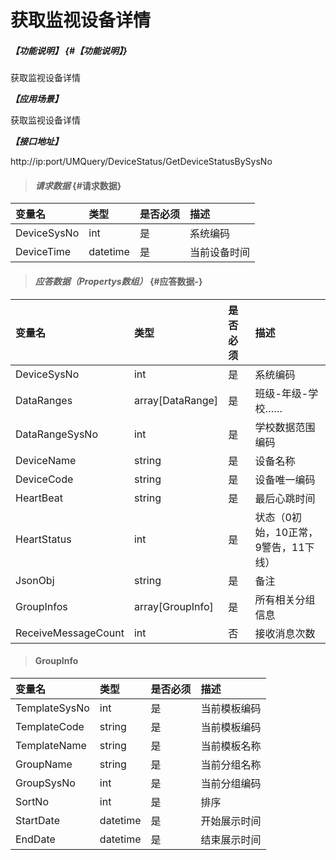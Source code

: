 # 获取监视设备详情

##### _【功能说明】_ {#【功能说明】}

获取监视设备详情

_**【应用场景】**_

获取监视设备详情

_**【接口地址】**_

http://ip:port/UMQuery/DeviceStatus/GetDeviceStatusBySysNo
> #### _请求数据_ {#请求数据}

| 变量名 | 类型 | 是否必须 | 描述 |
| :--- | :--- | :--- | :--- |
| DeviceSysNo | int | 是 | 系统编码 |
| DeviceTime| datetime| 是 | 当前设备时间|



> #### _应答数据（Propertys数组）_ {#应答数据-}

| 变量名 | 类型 | 是否必须 | 描述 |
| :--- | :--- | :--- | :--- |
| DeviceSysNo | int | 是 | 系统编码 |
| DataRanges| array[DataRange]| 是 | 班级-年级-学校…… |
| DataRangeSysNo| int| 是 | 学校数据范围编码 |
| DeviceName| string| 是 | 设备名称 |
| DeviceCode| string| 是 | 设备唯一编码 |
| HeartBeat| string| 是 | 最后心跳时间|
| HeartStatus| int | 是 |状态（0初始，10正常，9警告，11下线） |
| JsonObj| string| 是 | 备注 |
| GroupInfos|array[GroupInfo] | 是 | 所有相关分组信息|
| ReceiveMessageCount| int| 否 | 接收消息次数 |



> #### GroupInfo

| 变量名 | 类型 | 是否必须 | 描述 |
| :--- | :--- | :--- | :--- |
| TemplateSysNo| int | 是 | 当前模板编码|
| TemplateCode| string| 是 | 当前模板编码|
| TemplateName| string| 是 | 当前模板名称|
| GroupName| string| 是 | 当前分组名称|
| GroupSysNo| int | 是 | 当前分组编码|
| SortNo| int | 是 | 排序|
| StartDate| datetime| 是 | 开始展示时间|
| EndDate| datetime| 是 | 结束展示时间|





